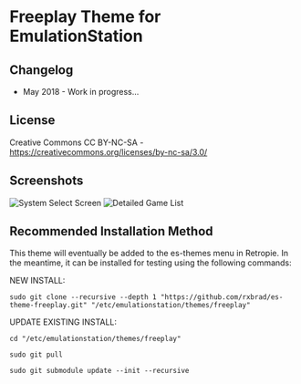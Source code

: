 # Freeplay Theme for EmulationStation

Changelog
-----------

- May 2018 - Work in progress...

License
-----------
Creative Commons CC BY-NC-SA - https://creativecommons.org/licenses/by-nc-sa/3.0/

Screenshots
-----------
![System Select Screen](http://i.imgur.com/wIjmpyt.png) ![Detailed Game List](http://i.imgur.com/AJSVHLx.png)

Recommended Installation Method
-----------
This theme will eventually be added to the es-themes menu in Retropie.  In the meantime, it can be installed for testing using the following commands:


NEW INSTALL:
```
sudo git clone --recursive --depth 1 "https://github.com/rxbrad/es-theme-freeplay.git" "/etc/emulationstation/themes/freeplay"
```

UPDATE EXISTING INSTALL:
```
cd "/etc/emulationstation/themes/freeplay"

sudo git pull

sudo git submodule update --init --recursive
```